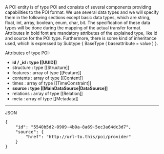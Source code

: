 A POI entity is of type POI and consists of several components providing capabilities to the POI format.
We use several data types and we will specify them in the following sections except basic data types, which are string, float, int, array, boolean, enum, char, bit. The specification of these data types will be done during the mapping of the actual transfer format.
Attributes in bold font are mandatory attributes of the explained type, like id and source for the POI type. Furthermore, there is some kind of inheritance used, which is expressed by
Subtype { BaseType ( baseattribute = value ) }.

Attributes of type POI:
* **id / _id : type [[UUID]]**
* structure : type [[Structure]]
* features : array of type [[Feature]]
* contents : array of type [[Content]]
* times : array of type [[TimeConstraint]]
* **source : type [[MainDataSource|DataSource]]**
* relations : array of type [[Relation]]
* meta : array of type [[Metadata]]

***

JSON
<pre>
{
    "id": "5540b5d2-0909-4b0a-8a69-5ec3a64dc3d7",
    "source": {
        "href": "http://url-to.this/poi/provider"
    }
}
</pre>